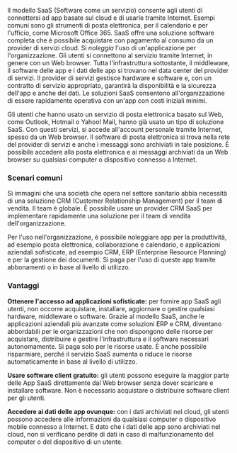 Il modello SaaS (Software come un servizio) consente agli utenti di connettersi ad app basate sul cloud e di usarle tramite Internet. Esempi comuni sono gli strumenti di posta elettronica, per il calendario e per l'ufficio, come Microsoft Office 365. SaaS offre una soluzione software completa che è possibile acquistare con pagamento al consumo da un provider di servizi cloud. Si *noleggia* l'uso di un'applicazione per l'organizzazione. Gli utenti si connettono al servizio tramite Internet, in genere con un Web browser. Tutta l'infrastruttura sottostante, il middleware, il software delle app e i dati delle app si trovano nel data center del provider di servizi. Il provider di servizi gestisce hardware e software e, con un contratto di servizio appropriato, garantirà la disponibilità e la sicurezza dell'app e anche dei dati. Le soluzioni SaaS consentono all'organizzazione di essere rapidamente operativa con un'app con costi iniziali minimi.

Gli utenti che hanno usato un servizio di posta elettronica basato sul Web, come Outlook, Hotmail o Yahoo! Mail, hanno già usato un tipo di soluzione SaaS. Con questi servizi, si accede all'account personale tramite Internet, spesso da un Web browser. Il software di posta elettronica si trova nella rete del provider di servizi e anche i messaggi sono archiviati in tale posizione. È possibile accedere alla posta elettronica e ai messaggi archiviati da un Web browser su qualsiasi computer o dispositivo connesso a Internet.

### <a name="common-scenarios"></a>Scenari comuni

Si immagini che una società che opera nel settore sanitario abbia necessità di una soluzione CRM (Customer Relationship Management) per il team di vendita. Il team è globale. È possibile usare un provider CRM SaaS per implementare rapidamente una soluzione per il team di vendita dell'organizzazione.

Per l'uso nell'organizzazione, è possibile noleggiare app per la produttività, ad esempio posta elettronica, collaborazione e calendario, e applicazioni aziendali sofisticate, ad esempio CRM, ERP (Enterprise Resource Planning) e per la gestione dei documenti. Si paga per l'uso di queste app tramite abbonamenti o in base al livello di utilizzo.

### <a name="advantages"></a>Vantaggi

**Ottenere l'accesso ad applicazioni sofisticate:** per fornire app SaaS agli utenti, non occorre acquistare, installare, aggiornare o gestire qualsiasi hardware, middleware o software. Grazie al modello SaaS, anche le applicazioni aziendali più avanzate come soluzioni ERP e CRM, diventano abbordabili per le organizzazioni che non dispongono delle risorse per acquistare, distribuire e gestire l'infrastruttura e il software necessari autonomamente.
Si paga solo per le risorse usate. È anche possibile risparmiare, perché il servizio SaaS aumenta o riduce le risorse automaticamente in base al livello di utilizzo.

**Usare software client gratuito:** gli utenti possono eseguire la maggior parte delle App SaaS direttamente dal Web browser senza dover scaricare e installare software. Non è necessario acquistare o distribuire software client per gli utenti.

**Accedere ai dati delle app ovunque:** con i dati archiviati nel cloud, gli utenti possono accedere alle informazioni da qualsiasi computer o dispositivo mobile connesso a Internet. E dato che i dati delle app sono archiviati nel cloud, non si verificano perdite di dati in caso di malfunzionamento del computer o del dispositivo di un utente.
